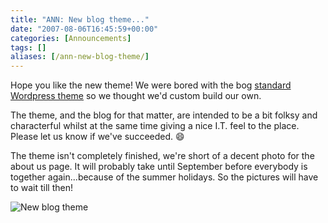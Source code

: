 ```yaml
---
title: "ANN: New blog theme..."
date: "2007-08-06T16:45:59+00:00"
categories: [Announcements]
tags: []
aliases: [/ann-new-blog-theme/]
---
```


Hope you like the new theme! We were bored with the bog [standard Wordpress theme](http://themes.wordpress.net/columns/2-columns/727/nikynik-orange-2/) so we thought we'd custom build our own.

The theme, and the blog for that matter, are intended to be a bit folksy and characterful whilst at the same time giving a nice I.T. feel to the place. Please let us know if we've succeeded. :smile:

The theme isn't completely finished, we're short of a decent photo for the about us page. It will probably take until September before everybody is together again...because of the summer holidays. So the pictures will have to wait till then!

![New blog theme](/images/uploads/2007/08/blog.JPG)